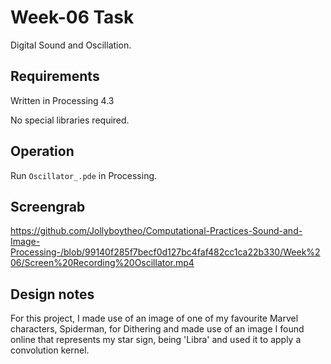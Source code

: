 # Week-06 Task

Digital Sound and Oscillation.

## Requirements

Written in Processing 4.3

No special libraries required.

## Operation

Run `Oscillator_.pde` in Processing. 

## Screengrab

https://github.com/Jollyboytheo/Computational-Practices-Sound-and-Image-Processing-/blob/99140f285f7becf0d127bc4faf482cc1ca22b330/Week%206/Screen%20Recording%20Oscillator.mp4

## Design notes

For this project, I made use of an image of one of my favourite Marvel characters, Spiderman, for Dithering and made use of an image I found online that represents my star sign, being 'Libra' and used it to apply a convolution kernel.
